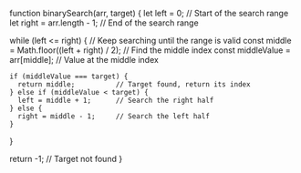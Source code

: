 function binarySearch(arr, target) {
  let left = 0;               // Start of the search range
  let right = arr.length - 1; // End of the search range

  while (left <= right) {     // Keep searching until the range is valid
    const middle = Math.floor((left + right) / 2); // Find the middle index
    const middleValue = arr[middle];              // Value at the middle index

    if (middleValue === target) {
      return middle;          // Target found, return its index
    } else if (middleValue < target) {
      left = middle + 1;      // Search the right half
    } else {
      right = middle - 1;     // Search the left half
    }
  }

  return -1;                  // Target not found
}

